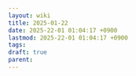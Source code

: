 ```yaml
---
layout: wiki
title: 2025-01-22
date: 2025-22-01 01:04:17 +0900
lastmod: 2025-22-01 01:04:17 +0900
tags: 
draft: true
parent:
---
```

